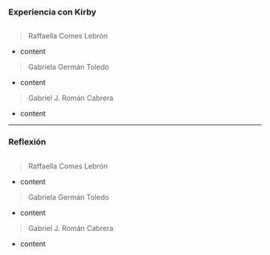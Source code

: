 ### Experiencia con Kirby
##

> Raffaella Comes Lebrón
- content

> Gabriela Germán Toledo
- content

> Gabriel J. Román Cabrera
- content

---

### Reflexión
##

> Raffaella Comes Lebrón
- content

> Gabriela Germán Toledo
- content

> Gabriel J. Román Cabrera
- content

